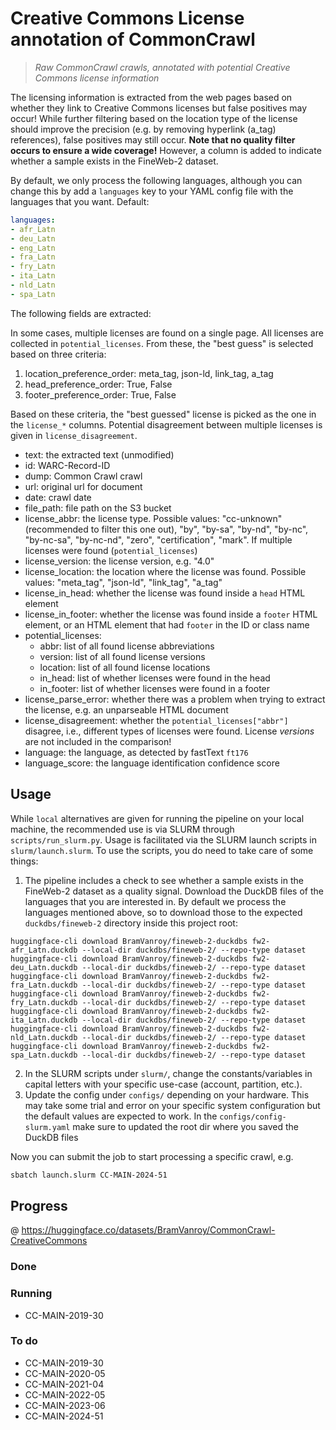 # Creative Commons License annotation of CommonCrawl

> *Raw CommonCrawl crawls, annotated with potential Creative Commons license information*

The licensing information is extracted from the web pages based on whether they link to Creative Commons licenses but false positives may occur! While further filtering based on the location type of the license should improve the precision (e.g. by removing hyperlink (a_tag) references), false positives may still occur. **Note that no quality filter occurs to ensure a wide coverage!** However, a column is added to indicate whether a sample exists in the FineWeb-2 dataset.

By default, we only process the following languages, although you can change this by add a `languages` key to your YAML config file with the languages that you want. Default:

```yaml
languages:
- afr_Latn
- deu_Latn
- eng_Latn
- fra_Latn
- fry_Latn
- ita_Latn
- nld_Latn
- spa_Latn
```

The following fields are extracted:

In some cases, multiple licenses are found on a single page. All licenses are collected in `potential_licenses`. From these, the "best guess" is selected
based on three criteria:

1. location_preference_order: meta_tag, json-ld, link_tag, a_tag
2. head_preference_order: True, False
3. footer_preference_order: True, False

Based on these criteria, the "best guessed" license is picked as the one in the `license_*` columns. Potential disagreement between multiple licenses is given in `license_disagreement`.

- text: the extracted text (unmodified)
- id: WARC-Record-ID
- dump: Common Crawl crawl
- url: original url for document
- date: crawl date
- file_path: file path on the S3 bucket
- license_abbr: the license type. Possible values: "cc-unknown" (recommended to filter this one out), "by", "by-sa", "by-nd", "by-nc", "by-nc-sa", "by-nc-nd", "zero", "certification", "mark". If multiple licenses were found (`potential_licenses`) 
- license_version: the license version, e.g. "4.0"
- license_location: the location where the license was found. Possible values: "meta_tag", "json-ld", "link_tag", "a_tag"
- license_in_head: whether the license was found inside a `head` HTML element
- license_in_footer: whether the license was found inside a `footer` HTML element, or an HTML element that had `footer` in the ID or class name
- potential_licenses:
  - abbr: list of all found license abbreviations
  - version: list of all found license versions
  - location: list of all found license locations
  - in_head: list of whether licenses were found in the head
  - in_footer: list of whether licenses were found in a footer
- license_parse_error: whether there was a problem when trying to extract the license, e.g. an unparseable HTML document
- license_disagreement: whether the `potential_licenses["abbr"]` disagree, i.e., different types of licenses were found. License *versions* are not included in the comparison!
- language: the language, as detected by fastText `ft176`
- language_score: the language identification confidence score

## Usage

While `local` alternatives are given for running the pipeline on your local machine, the recommended use is via SLURM through `scripts/run_slurm.py`. Usage is facilitated via the SLURM launch scripts in `slurm/launch.slurm`. To use the scripts, you do need to take care of some things:

1. The pipeline includes a check to see whether a sample exists in the FineWeb-2 dataset as a quality signal. Download the DuckDB files of the languages that you are interested in. By default we process the languages mentioned above, so to download those to the expected `duckdbs/fineweb-2` directory inside this project root:

```shell
huggingface-cli download BramVanroy/fineweb-2-duckdbs fw2-afr_Latn.duckdb --local-dir duckdbs/fineweb-2/ --repo-type dataset
huggingface-cli download BramVanroy/fineweb-2-duckdbs fw2-deu_Latn.duckdb --local-dir duckdbs/fineweb-2/ --repo-type dataset
huggingface-cli download BramVanroy/fineweb-2-duckdbs fw2-fra_Latn.duckdb --local-dir duckdbs/fineweb-2/ --repo-type dataset
huggingface-cli download BramVanroy/fineweb-2-duckdbs fw2-fry_Latn.duckdb --local-dir duckdbs/fineweb-2/ --repo-type dataset
huggingface-cli download BramVanroy/fineweb-2-duckdbs fw2-ita_Latn.duckdb --local-dir duckdbs/fineweb-2/ --repo-type dataset
huggingface-cli download BramVanroy/fineweb-2-duckdbs fw2-nld_Latn.duckdb --local-dir duckdbs/fineweb-2/ --repo-type dataset
huggingface-cli download BramVanroy/fineweb-2-duckdbs fw2-spa_Latn.duckdb --local-dir duckdbs/fineweb-2/ --repo-type dataset
```

2. In the SLURM scripts under `slurm/`, change the constants/variables in capital letters with your specific use-case (account, partition, etc.).
3. Update the config under `configs/` depending on your hardware. This may take some trial and error on your specific system configuration but the default values are expected to work. In the `configs/config-slurm.yaml` make sure to updated the root dir where you saved the DuckDB files

Now you can submit the job to start processing a specific crawl, e.g.

```bash
sbatch launch.slurm CC-MAIN-2024-51
```

## Progress

@ https://huggingface.co/datasets/BramVanroy/CommonCrawl-CreativeCommons

### Done



### Running

- CC-MAIN-2019-30

### To do


- CC-MAIN-2019-30
- CC-MAIN-2020-05
- CC-MAIN-2021-04
- CC-MAIN-2022-05
- CC-MAIN-2023-06
- CC-MAIN-2024-51

